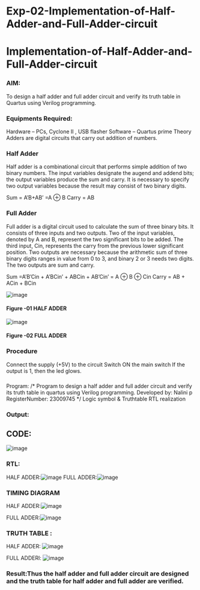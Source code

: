 # Exp-02-Implementation-of-Half-Adder-and-Full-Adder-circuit

# Implementation-of-Half-Adder-and-Full-Adder-circuit
### AIM:
To design a half adder and full adder circuit and verify its truth table in Quartus using Verilog programming.

### Equipments Required:
Hardware – PCs, Cyclone II , USB flasher
Software – Quartus prime
Theory
Adders are digital circuits that carry out addition of numbers.

### Half Adder
Half adder is a combinational circuit that performs simple addition of two binary numbers. The input variables designate the augend and addend bits; the output variables produce the sum and carry. It is necessary to specify two output variables because the result may consist of two binary digits.

Sum = A’B+AB’ =A ⊕ B Carry = AB

### Full Adder
Full adder is a digital circuit used to calculate the sum of three binary bits. It consists of three inputs and two outputs. Two of the input variables, denoted by A and B, represent the two significant bits to be added. The third input, Cin, represents the carry from the previous lower significant position. Two outputs are necessary because the arithmetic sum of three binary digits ranges in value from 0 to 3, and binary 2 or 3 needs two digits. The two outputs are sum and carry.

Sum =A’B’Cin + A’BCin’ + ABCin + AB’Cin’ = A ⊕ B ⊕ Cin Carry = AB + ACin + BCin

 ![image](https://user-images.githubusercontent.com/36288975/163552156-a13e5a56-c638-4110-97d9-8896907c8d25.png)

#### Figure -01 HALF ADDER 


![image](https://user-images.githubusercontent.com/36288975/163552057-b3547877-6d07-45b4-b7e0-bcfebfad9e1d.png)

#### Figure -02 FULL ADDER 

### Procedure

Connect the supply (+5V) to the circuit
Switch ON the main switch
If the output is 1, then the led glows.
### 
Program:
/*
Program to design a half adder and full adder circuit and verify its truth table in quartus using Verilog programming.
Developed by: Nalini p
RegisterNumber: 23009745
*/
Logic symbol & Truthtable
RTL realization

### Output:
## CODE:
![image](https://github.com/Nalini23009745/Exp-02-Implementation-of-Half-Adder-and-Full-Adder-circuit/assets/149347484/dfbbc9d6-17f5-4dce-af2a-95b356302407)

### RTL:
HALF ADDER:![image](https://github.com/Nalini23009745/Exp-02-Implementation-of-Half-Adder-and-Full-Adder-circuit/assets/149347484/62e83465-dca7-43d0-b0fd-36366b127bfb)
FULL ADDER:![image](https://github.com/Nalini23009745/Exp-02-Implementation-of-Half-Adder-and-Full-Adder-circuit/assets/149347484/b753fb59-adc4-47b4-8c6e-383f7cbb5dec)

### TIMING DIAGRAM
HALF ADDER:![image](https://github.com/Nalini23009745/Exp-02-Implementation-of-Half-Adder-and-Full-Adder-circuit/assets/149347484/84d0d64e-b8ea-4a3d-a205-1d9a86a20762)

FULL ADDER:![image](https://github.com/Nalini23009745/Exp-02-Implementation-of-Half-Adder-and-Full-Adder-circuit/assets/149347484/12e61066-3b02-4719-9dd6-a233feac2688)



### TRUTH TABLE :
HALF ADDER:
![image](https://github.com/Nalini23009745/Exp-02-Implementation-of-Half-Adder-and-Full-Adder-circuit/assets/149347484/d2d23994-9a70-403f-9782-facc3bc9490b)

FULL ADDERl:
![image](https://github.com/Nalini23009745/Exp-02-Implementation-of-Half-Adder-and-Full-Adder-circuit/assets/149347484/34130d44-9b14-4683-989f-2fa9e41543a8)


### Result:Thus the half adder and full adder circuit are designed and the truth table for half adder and full adder are verified.

